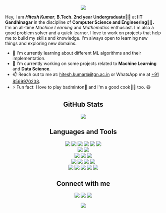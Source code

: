 <p align="center">
  <img src="https://readme-typing-svg.herokuapp.com?lines=Hi+there+👋!+I'm+Hitesh;💖+Machine+Learning;Quick+Learner+😎;&center=true&width=500&height=50">
</p>

Hey, I am ***Hitesh Kumar***, **B.Tech. 2nd year Undergraduate🧑‍🎓** at **IIT Gandhinagar** in the discipline of **Computer Science and Engineering🧑‍💻.** I'm an all-time *Machine Learning* and *Mathematics* enthusiast. I'm also a good problem solver and a quick learner.
I love to work on projects that help me to build my skills and knowledge. I'm always open to learning new things and exploring new domains.

- 🌱 I'm currently learning about different ML algorithms and their implementation.
- 🔭 I'm currently working on some projects related to **Machine Learning** and **Data Science**.
- 📫 Reach out to me at: hitesh.kumar@iitgn.ac.in or WhatsApp me at <a href="https://wa.me/918569970238">+91 8569970238</a>.
- ⚡ Fun fact: I love to play badminton🏸 and I'm a good cook🧑‍🍳 too. 😄

<h2 align="center">GitHub Stats</h2>
<p align="center">
  <img src="https://github-readme-stats.vercel.app/api?username=Hit2737&show_icons=true&theme=radical" />
</p>

<h2 align="center">Languages and Tools</h2>
<p>
<div align="center">
  <img src="https://img.shields.io/badge/python-3670A0?style=for-the-badge&logo=python&logoColor=ffdd54" />
  <img src="https://img.shields.io/badge/c-%2300599C.svg?style=for-the-badge&logo=c&logoColor=white">
  <img src="https://img.shields.io/badge/c++-%2300599C.svg?style=for-the-badge&logo=c%2B%2B&logoColor=white">
  <img src="https://img.shields.io/badge/markdown-%23000000.svg?style=for-the-badge&logo=markdown&logoColor=white">
  <img src="https://img.shields.io/badge/latex-%23008080.svg?style=for-the-badge&logo=latex&logoColor=white">
  <img src="https://img.shields.io/badge/verilog-%234d4d4d.svg?style=for-the-badge&logo=verilog&logoColor=white">
</div>

<div align="center">
  <img src="https://img.shields.io/badge/arduino-%2300979D.svg?style=for-the-badge&logo=arduino&logoColor=white">
  <img src="https://img.shields.io/badge/matlab-%230076D6.svg?style=for-the-badge&logo=mathworks&logoColor=white">
</div>

<div align="center">
  <img src="https://img.shields.io/badge/html5-%23E34F26.svg?style=for-the-badge&logo=html5&logoColor=white">
  <img src="https://img.shields.io/badge/css3-%231572B6.svg?style=for-the-badge&logo=css3&logoColor=white">
  <img src="https://img.shields.io/badge/javascript-%23F7DF1E.svg?style=for-the-badge&logo=javascript&logoColor=black">
</div>

<div align="center">
  <img src="https://img.shields.io/badge/keras-%23D00000.svg?style=for-the-badge&logo=keras&logoColor=white">
  <img src="https://img.shields.io/badge/PyTorch-%23EE4C2C.svg?style=for-the-badge&logo=PyTorch&logoColor=white">
  <img src="https://img.shields.io/badge/tensorflow-%23FF6F00.svg?style=for-the-badge&logo=tensorflow&logoColor=white">
  <img src="https://img.shields.io/badge/opencv-%23white.svg?style=for-the-badge&logo=opencv&logoColor=white">
</div>

<div align="center">
  <img src="https://img.shields.io/badge/numpy-%23013243.svg?style=for-the-badge&logo=numpy&logoColor=white">
  <img src="https://img.shields.io/badge/pandas-%23150458.svg?style=for-the-badge&logo=pandas&logoColor=white">
  <img src="https://img.shields.io/badge/scikit_learn-%23F7931E.svg?style=for-the-badge&logo=scikit-learn&logoColor=white">
  <img src="https://img.shields.io/badge/matplotlib-%23F37626.svg?style=for-the-badge&logo=matplotlib&logoColor=white">
  <img src="https://img.shields.io/badge/seaborn-%23007ACC.svg?style=for-the-badge&logo=seaborn&logoColor=white">
</div>

</p>


<h2 align="center">Connect with me</h2>
<p>
<div align="center">
  <a href="https://www.linkedin.com/in/hitesh-kumar-077082294/"><img src="https://img.shields.io/badge/linkedin-%230077B5.svg?style=for-the-badge&logo=linkedin&logoColor=white" /></a>
  <a href="mailto:hitesh.kumar@iitgn.ac.in"><img src="https://img.shields.io/badge/Gmail-D14836?style=for-the-badge&logo=gmail&logoColor=white" /></a>
  <a href="https://wa.me/918569970238"><img src="https://img.shields.io/badge/WhatsApp-25D366?style=for-the-badge&logo=whatsapp&logoColor=white" /></a>
</p>


<p align="center"><img src = "https://komarev.com/ghpvc/?username=Hit2737&style=for-the-badge&abbreviated=true" /></p>

<!--
**Hit2737/Hit2737** is a ✨ _special_ ✨ repository because its `README.md` (this file) appears on your GitHub profile.

Here are some ideas to get you started:

- 🔭 I’m currently working on ...
- 🌱 I’m currently learning ...
- 👯 I’m looking to collaborate on ...
- 🤔 I’m looking for help with ...
- 💬 Ask me about ...
- 📫 How to reach me: ...
- 😄 Pronouns: ...
- ⚡ Fun fact: ...
-->

